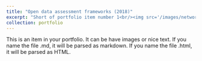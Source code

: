 ```yaml
---
title: "Open data assessment frameworks (2018)"
excerpt: "Short of portfolio item number 1<br/><img src='/images/network.png'>"
collection: portfolio
---
```


This is an item in your portfolio. It can be have images or nice text. If you name the file .md, it will be parsed as markdown. If you name the file .html, it will be parsed as HTML. 

